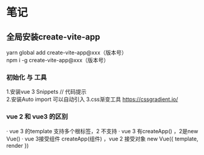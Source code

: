 # 笔记
## 全局安装create-vite-app
yarn global add create-vite-app@xxx（版本号）   
npm i -g create-vite-app@xxx（版本号）


### 初始化 与 工具
1.安装vue 3 Snippets // 代码提示   
2.安装Auto import 可以自动引入
3.css渐变工具
https://cssgradient.io/

### vue 2 和 vue3 的区别
· vue 3 的template 支持多个根标签，2 不支持
· vue 3 有createApp() ，2是new Vue()
· vue 3接受组件 createApp(组件) ，vue 2  接受对象 new Vue({ template, render })

